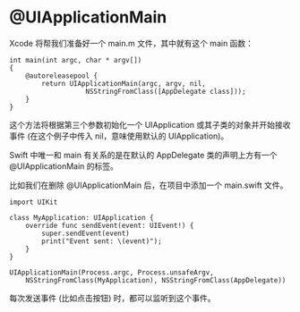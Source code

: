 # @UIApplicationMain

Xcode 将帮我们准备好一个 main.m 文件，其中就有这个 main 函数：

	int main(int argc, char * argv[])
	{
	    @autoreleasepool {
	        return UIApplicationMain(argc, argv, nil,
	                   NSStringFromClass([AppDelegate class]));
	    }
	}

这个方法将根据第三个参数初始化一个 UIApplication 或其子类的对象并开始接收事件 (在这个例子中传入 nil，意味使用默认的 UIApplication)。

Swift 中唯一和 main 有关系的是在默认的 AppDelegate 类的声明上方有一个 @UIApplicationMain 的标签。

比如我们在删除 @UIApplicationMain 后，在项目中添加一个 main.swift 文件。

	import UIKit
	
	class MyApplication: UIApplication {
	    override func sendEvent(event: UIEvent!) {
	        super.sendEvent(event)
	        print("Event sent: \(event)");
	    }
	}
	
	UIApplicationMain(Process.argc, Process.unsafeArgv,
	    NSStringFromClass(MyApplication), NSStringFromClass(AppDelegate))
    
每次发送事件 (比如点击按钮) 时，都可以监听到这个事件。